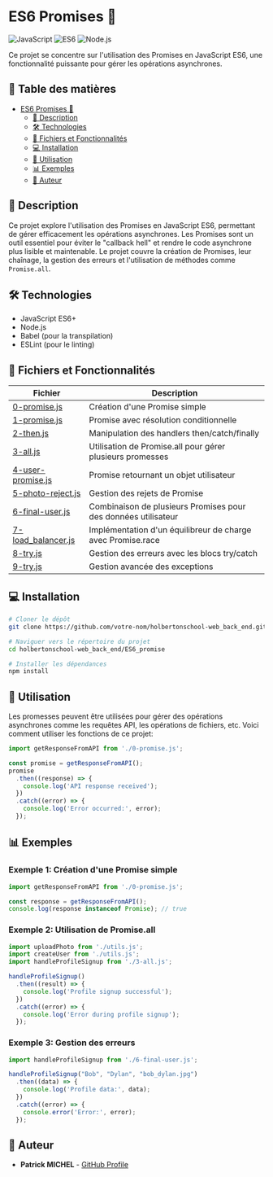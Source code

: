 # ES6 Promises 🔄

![JavaScript](https://img.shields.io/badge/JavaScript-F7DF1E?style=for-the-badge&logo=javascript&logoColor=black)
![ES6](https://img.shields.io/badge/ES6-2C2D72?style=for-the-badge&logo=javascript&logoColor=white)
![Node.js](https://img.shields.io/badge/Node.js-43853D?style=for-the-badge&logo=node.js&logoColor=white)

Ce projet se concentre sur l'utilisation des Promises en JavaScript ES6, une fonctionnalité puissante pour gérer les opérations asynchrones.

## 📑 Table des matières
- [ES6 Promises 🔄](#es6-promises-)
  - [📝 Description](#-description)
  - [🛠️ Technologies](#️-technologies)
  - [📂 Fichiers et Fonctionnalités](#-fichiers-et-fonctionnalités)
  - [💻 Installation](#-installation)
  - [🚦 Utilisation](#-utilisation)
  - [📊 Exemples](#-exemples)
  - [👤 Auteur](#-auteur)

## 📝 Description

Ce projet explore l'utilisation des Promises en JavaScript ES6, permettant de gérer efficacement les opérations asynchrones. Les Promises sont un outil essentiel pour éviter le "callback hell" et rendre le code asynchrone plus lisible et maintenable. Le projet couvre la création de Promises, leur chaînage, la gestion des erreurs et l'utilisation de méthodes comme `Promise.all`.

## 🛠️ Technologies

- JavaScript ES6+
- Node.js
- Babel (pour la transpilation)
- ESLint (pour le linting)

## 📂 Fichiers et Fonctionnalités

| Fichier | Description |
|---------|-------------|
| [0-promise.js](./0-promise.js) | Création d'une Promise simple |
| [1-promise.js](./1-promise.js) | Promise avec résolution conditionnelle |
| [2-then.js](./2-then.js) | Manipulation des handlers then/catch/finally |
| [3-all.js](./3-all.js) | Utilisation de Promise.all pour gérer plusieurs promesses |
| [4-user-promise.js](./4-user-promise.js) | Promise retournant un objet utilisateur |
| [5-photo-reject.js](./5-photo-reject.js) | Gestion des rejets de Promise |
| [6-final-user.js](./6-final-user.js) | Combinaison de plusieurs Promises pour des données utilisateur |
| [7-load_balancer.js](./7-load_balancer.js) | Implémentation d'un équilibreur de charge avec Promise.race |
| [8-try.js](./8-try.js) | Gestion des erreurs avec les blocs try/catch |
| [9-try.js](./9-try.js) | Gestion avancée des exceptions |

## 💻 Installation

```bash
# Cloner le dépôt
git clone https://github.com/votre-nom/holbertonschool-web_back_end.git

# Naviguer vers le répertoire du projet
cd holbertonschool-web_back_end/ES6_promise

# Installer les dépendances
npm install
```

## 🚦 Utilisation

Les promesses peuvent être utilisées pour gérer des opérations asynchrones comme les requêtes API, les opérations de fichiers, etc. Voici comment utiliser les fonctions de ce projet:

```javascript
import getResponseFromAPI from './0-promise.js';

const promise = getResponseFromAPI();
promise
  .then((response) => {
    console.log('API response received');
  })
  .catch((error) => {
    console.log('Error occurred:', error);
  });
```

## 📊 Exemples

### Exemple 1: Création d'une Promise simple

```javascript
import getResponseFromAPI from './0-promise.js';

const response = getResponseFromAPI();
console.log(response instanceof Promise); // true
```

### Exemple 2: Utilisation de Promise.all

```javascript
import uploadPhoto from './utils.js';
import createUser from './utils.js';
import handleProfileSignup from './3-all.js';

handleProfileSignup()
  .then((result) => {
    console.log('Profile signup successful');
  })
  .catch((error) => {
    console.log('Error during profile signup');
  });
```

### Exemple 3: Gestion des erreurs

```javascript
import handleProfileSignup from './6-final-user.js';

handleProfileSignup("Bob", "Dylan", "bob_dylan.jpg")
  .then((data) => {
    console.log('Profile data:', data);
  })
  .catch((error) => {
    console.error('Error:', error);
  });
```

## 👤 Auteur

- **Patrick MICHEL** - [GitHub Profile](https://github.com/Pmichel74)

